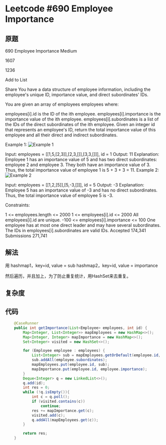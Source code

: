 # Leetcode #690 Employee Importance

## 原题
690 Employee Importance
Medium

1607

1236

Add to List

Share
You have a data structure of employee information, including the employee's unique ID, importance value, and direct subordinates' IDs.

You are given an array of employees employees where:

employees[i].id is the ID of the ith employee.
employees[i].importance is the importance value of the ith employee.
employees[i].subordinates is a list of the IDs of the direct subordinates of the ith employee.
Given an integer id that represents an employee's ID, return the total importance value of this employee and all their direct and indirect subordinates.

 

Example 1:
![Example 1](https://assets.leetcode.com/uploads/2021/05/31/emp1-tree.jpg)

Input: employees = [[1,5,[2,3]],[2,3,[]],[3,3,[]]], id = 1
Output: 11
Explanation: Employee 1 has an importance value of 5 and has two direct subordinates: employee 2 and employee 3.
They both have an importance value of 3.
Thus, the total importance value of employee 1 is 5 + 3 + 3 = 11.
Example 2:
![Example 2](https://assets.leetcode.com/uploads/2021/05/31/emp2-tree.jpg)

Input: employees = [[1,2,[5]],[5,-3,[]]], id = 5
Output: -3
Explanation: Employee 5 has an importance value of -3 and has no direct subordinates.
Thus, the total importance value of employee 5 is -3.
 

Constraints:

1 <= employees.length <= 2000
1 <= employees[i].id <= 2000
All employees[i].id are unique.
-100 <= employees[i].importance <= 100
One employee has at most one direct leader and may have several subordinates.
The IDs in employees[i].subordinates are valid IDs.
Accepted
174,341
Submissions
271,741

## 解法

用
hashmap1，key=id, value = sub
hashmap2，key=id, value = importance

然后遍历，并且加上，为了防止重复统计，用HashSet来去重复。


## 复杂度


## 代码


```Java
    @CaseRunner
    public int getImportance(List<Employee> employees, int id) {
        Map<Integer, List<Integer>> mapEmployees = new HashMap<>();
        Map<Integer, Integer> mapImportance = new HashMap<>();
        Set<Integer> visited = new HashSet<>();

        for (Employee employee : employees) {
            List<Integer> sub = mapEmployees.getOrDefault(employee.id, new LinkedList<>());
            sub.addAll(employee.subordinates);
            mapEmployees.put(employee.id, sub);
            mapImportance.put(employee.id, employee.importance);
        }
        Deque<Integer> q = new LinkedList<>();
        q.add(id);
        int res = 0;
        while (!q.isEmpty()){
            int c = q.poll();
            if (visited.contains(c))
                continue;
            res += mapImportance.get(c);
            visited.add(c);
            q.addAll(mapEmployees.get(c));
        }

        return res;
    }

```
